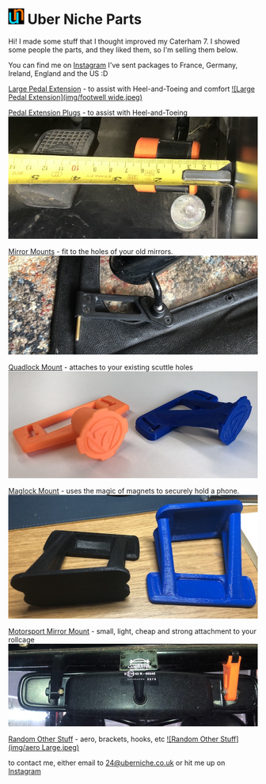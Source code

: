 # ![Logo](logo-32.png) Uber Niche Parts

Hi! I made some stuff that I thought improved my Caterham 7. I showed some people the parts, and they liked them, so I'm selling them below. 

You can find me on [Instagram](https://www.instagram.com/uber.niche/)
I've sent packages to France, Germany, Ireland, England and the US :D

[Large Pedal Extension](/go-pedals) - to assist with Heel-and-Toeing and comfort
[![Large Pedal Extension](img/footwell wide.jpeg)](/pedals)

[Pedal Extension Plugs](/pedals) - to assist with Heel-and-Toeing
[![Pedal Extension Plugs](img/measure-s3.jpeg)](/pedals)

[Mirror Mounts](/mirror-mounts) - fit to the holes of your old mirrors.
[![Mirror Mounts](img/shallow.jpeg)](/mirror-mounts)

[Quadlock Mount](/quadlock) - attaches to your existing scuttle holes
[![Quadlock Mount](img/quad-v2-front.jpeg)](/quadlock)

[Maglock Mount](/maglock) - uses the magic of magnets to securely hold a phone. 
[![Maglock Mount](img/maglock.jpeg)](/maglock)

[Motorsport Mirror Mount](/momimo) - small, light, cheap and strong attachment to your rollcage
[![Motorsport Mirror Mount](img/momimo.jpeg)](/momimo)

[Random Other Stuff](/other-stuff) - aero, brackets, hooks, etc
[![Random Other Stuff](img/aero Large.jpeg)](/other-stuff)

to contact me, either email to <24@uberniche.co.uk> or hit me up on [Instagram](https://www.instagram.com/uber.niche/)